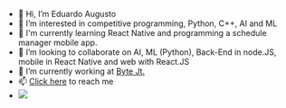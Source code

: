 - 👋 Hi, I’m Eduardo Augusto
- 👀 I’m interested in competitive programming, Python, C++, AI and ML
- 🌱 I'm currently learning React Native and programming a  schedule manager mobile app.
- 💞️ I’m looking to collaborate on AI, ML (Python), Back-End in node.JS, mobile in React Native and web with React.JS
- 🔭 I’m currently working at <a href="https://www.bytejr.com.br/">Byte Jt.</a>
- 📫 <a href="https://www.linkedin.com/in/eduardo-evangelista/">Click here</a> to reach me
- ![](https://komarev.com/ghpvc/?username=Eduaugust)

<!---
Eduaugust/Eduaugust is a ✨ special ✨ repository because its `README.md` (this file) appears on your GitHub profile.
You can click the Preview link to take a look at your changes.
--->
